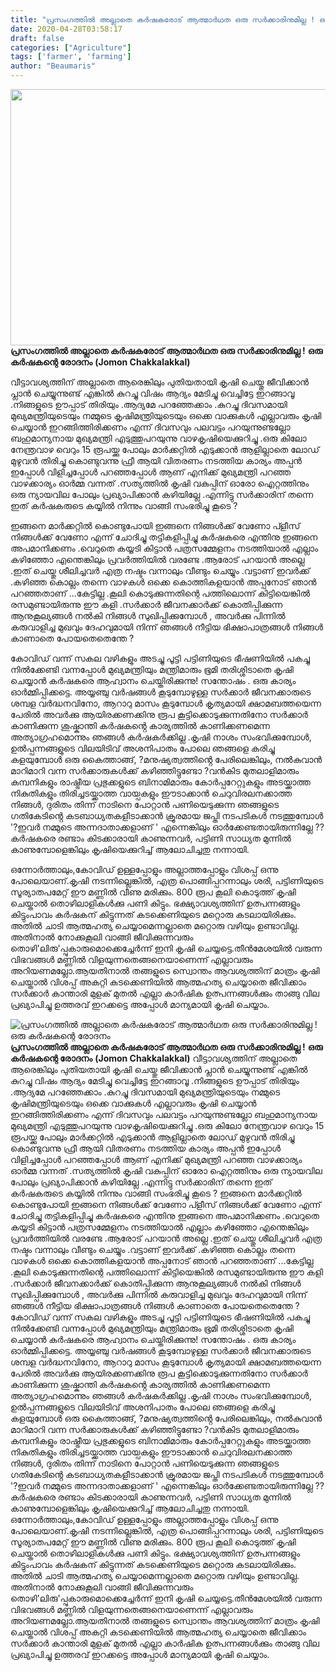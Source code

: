 ```yaml
---
title: "പ്രസംഗത്തിൽ അല്ലാതെ കർഷകരോട് ആത്മാർഥത ഒരു സർക്കാരിനുമില്ല ! ഒരു കർഷകന്റെ രോദനം"
date: 2020-04-28T03:58:17
draft: false
categories: ["Agriculture"]
tags: ['farmer', 'farming']
author: "Beaumaris"
---
```


<strong><a href="https://wordpress-972788-3403151.cloudwaysapps.com/jomon-chakkalakkal-post/271001/ppo-3198" rel="attachment wp-att-271002"><img class="alignleft size-full wp-image-271002" src="https://cdn.boolokam.com/articles/2020/04/ppo-784.jpg" alt="" width="784" height="410" /></a>പ്രസംഗത്തിൽ അല്ലാതെ കർഷകരോട് ആത്മാർഥത ഒരു സർക്കാരിനുമില്ല !</strong>
<strong>ഒരു കർഷകന്റെ രോദനം</strong>
<strong>(Jomon Chakkalakkal)</strong>

വീട്ടാവശ്യത്തിന് അല്ലാതെ ആരെങ്കിലും പുതിയതായി കൃഷി ചെയ്തു ജീവിക്കാൻ പ്ലാൻ ചെയ്യുന്നുണ്ട് എങ്കിൽ കുറച്ചു വിഷം ആദ്യം മേടിച്ചു വെച്ചിട്ടേ ഇറങ്ങാവൂ .നിങ്ങളുടെ ഊപ്പാട് തിരിയും .ആദ്യമേ പറഞ്ഞേക്കാം .കുറച്ചു ദിവസമായി മുഖ്യമന്ത്രിയുടെയും നമ്മുടെ കൃഷിമന്ത്രിയുടെയും ഒക്കെ വാക്കുകൾ എല്ലാവരും കൃഷി ചെയ്യാൻ ഇറങ്ങിത്തിരിക്കണം എന്ന് ദിവസവും പലവട്ടം പറയുന്നുണ്ടല്ലോ ബഹുമാന്യനായ മുഖ്യമന്ത്രി എടുത്തുപറയുന്നു വാഴകൃഷിയെക്കുറിച്ചു .ഒരു കിലോ നേന്ത്രവാഴ വെറും 15 രൂപയ്ക്കു പോലും മാർക്കറ്റിൽ എടുക്കാൻ ആളില്ലാതെ ലോഡ് മുഴുവൻ തിരിച്ചു കൊണ്ടുവന്നു ഫ്രീ ആയി വിതരണം നടത്തിയ കാര്യം അപ്പൻ ഇപ്പോൾ വിളിച്ചപ്പോൾ പറഞ്ഞപ്പോൾ ആണ് എനിക്ക് മുഖ്യമന്ത്രി പറഞ്ഞ വാഴക്കാര്യം ഓർമ്മ വന്നത് .സത്യത്തിൽ കൃഷി വകുപ്പിന് ഓരോ ഐറ്റത്തിനും ഒരു ന്യായവില പോലും പ്രഖ്യാപിക്കാൻ കഴിയില്ലേ .എന്നിട്ടു സർക്കാരിന് തന്നെ ഇത് കർഷകരുടെ കയ്യിൽ നിന്നും വാങ്ങി സംഭരിച്ചു കൂടെ ?

ഇങ്ങനെ മാർക്കറ്റിൽ കൊണ്ടുപോയി ഇങ്ങനെ നിങ്ങൾക്ക് വേണോ പ്ളീസ് നിങ്ങൾക്ക് വേണോ എന്ന് ചോദിച്ചു തട്ടികളിപ്പിച്ചു കർഷകരെ എന്തിനു ഇങ്ങനെ അപമാനിക്കണം .വെറുതെ കയ്യടി കിട്ടാൻ പത്രസമ്മേളനം നടത്തിയാൽ എല്ലാം കഴിഞ്ഞോ എന്തെങ്കിലും പ്രവർത്തിയിൽ വരണ്ടേ .ആരോട് പറയാൻ അല്ലെ .ഇത് ചെയ്തു ശീലിച്ചവർ എത്ര നഷ്ടം വന്നാലും വീണ്ടും ചെയ്യും .വട്ടാണ് ഇവർക്ക് .കഴിഞ്ഞ കൊല്ലം തന്നെ വാഴകൾ ഒക്കെ കൊത്തികളയാൻ അപ്പനോട് ഞാൻ പറഞ്ഞതാണ് ...കേട്ടില്ല .കൂലി കൊടുക്കുന്നതിന്റെ പത്തിലൊന്ന് കിട്ടിയെങ്കിൽ രസമുണ്ടായിരുന്നു ഈ കളി .സർക്കാർ ജീവനക്കാർക്ക് കൊതിപ്പിക്കുന്ന ആനുകൂല്യങ്ങൾ നൽകി നിങ്ങൾ സുഖിപ്പിക്കുമ്പോൾ , അവർക്കു പിന്നിൽ കരുവാളിച്ച മുഖവും ദേഹവുമായി നിന്ന് ഞങ്ങൾ നീട്ടിയ ഭിക്ഷാപാത്രങ്ങൾ നിങ്ങൾ കാണാതെ പോയതെതെന്തേ ?

കോവിഡ് വന്ന് സകല വഴികളും അടച്ചു പൂട്ടി പട്ടിണിയുടെ ഭീഷണിയിൽ പകച്ചു നിൽക്കേണ്ടി വന്നപ്പോൾ മുഖ്യമന്ത്രിയും മന്ത്രിമാരും ഭൂമി തരിശ്ശിടാതെ കൃഷി ചെയ്യാൻ കർഷകരെ ആഹ്വാനം ചെയ്തിരിക്കുന്നു! സന്തോഷം . ഒരു കാര്യം ഓർമ്മിപ്പിക്കട്ടെ. അയ്യഞ്ചു വർഷങ്ങൾ കൂടുമ്പോഴുള്ള സർക്കാർ ജീവനക്കാരുടെ ശമ്പള വർദ്ധനവിനോ, ആറാറു മാസം കൂടുമ്പോൾ കൃത്യമായി ക്ഷാമബത്തയെന്ന പേരിൽ അവർക്കു ആയിരക്കണക്കിനു രൂപ കൂട്ടിക്കൊടുക്കുന്നതിനോ സർക്കാർ കാണിക്കുന്ന ശുഷ്കാന്തി കർഷകൻ്റെ കാര്യത്തിൽ കാണിക്കണമെന്ന അത്യാഗ്രഹമൊന്നും ഞങ്ങൾ കർഷകർക്കില്ല .കൃഷി നാശം സംഭവിക്കുമ്പോൾ, ഉൽപ്പന്നങ്ങളുടെ വിലയിടിവ് അശനിപാതം പോലെ ഞങ്ങളെ കരിച്ചു കളയുമ്പോൾ ഒരു കൈത്താങ്ങ്, ?മനുഷ്യത്വത്തിൻ്റെ പേരിലെങ്കിലും, നൽകുവാൻ മാറിമാറി വന്ന സർക്കാരുകൾക്ക് കഴിഞ്ഞിട്ടുണ്ടോ ?വൻകിട മുതലാളിമാരും കമ്പനികളും രാഷ്ട്രീയ പ്രഭുക്കളുടെ ബിനാമിമാരും കോർപ്പറേറ്റുകളും അടയ്ക്കാത്ത നികുതികളും തിരിച്ചടയ്ക്കാത്ത വായ്പകളും ഈടാക്കാൻ ചെറുവിരലനക്കാത്ത നിങ്ങൾ, ദുരിതം തിന്ന് നാടിനെ പോറ്റാൻ പണിയെടുക്കുന്ന ഞങ്ങളുടെ ഗതികേടിൻ്റെ കടബാധ്യതകളീടാക്കാൻ ക്രൂരമായ ജപ്തി നടപടികൾ നടത്തുമ്പോൾ '?ഇവർ നമ്മുടെ അന്നദാതാക്കളാണ് ' എന്നെങ്കിലും ഓർക്കേണ്ടതായിരുന്നില്ലേ ??
കർഷകരെ രണ്ടാം കിടക്കാരായി കാണുന്നവർ, പട്ടിണി സാധ്യത മുന്നിൽ കാണുമ്പോളെങ്കിലും കൃഷിയെക്കുറിച്ച് ആലോചിച്ചതു നന്നായി.

ഒന്നോർത്താലും,കോവിഡ് ഉള്ളപ്പോളും അല്ലാത്തപ്പോളും വിശപ്പ് ഒന്നു പോലെയാണ്.കൃഷി നടന്നില്ലെങ്കിൽ, എത്ര പൊങ്ങിപ്പറന്നാലും ശരി, പട്ടിണിയുടെ സൂര്യാതപമേറ്റ് ഈ മണ്ണിൽ വീണു മരിക്കും. 800 രൂപ കൂലി കൊടുത്ത് കൃഷി ചെയ്താൽ തൊഴിലാളികൾക്കു പണി കിട്ടും. ഭക്ഷ്യാവശ്യത്തിന് ഉത്പന്നങ്ങളും കിട്ടുംപാവം കർഷകന് കിട്ടുന്നത് കടക്കെണിയുടെ മറ്റൊരു കടലായിരിക്കും. അതിൽ ചാടി ആത്മഹത്യ ചെയ്യാമെന്നല്ലാതെ മറ്റൊരു വഴിയും ഉണ്ടാവില്ല. അതിനാൽ നോക്കുകൂലി വാങ്ങി ജീവിക്കുന്നവരും തൊഴി'ലിരു'പ്പുകാരുമൊക്കെച്ചേർന്ന് ഇനി കൃഷി ചെയ്യട്ടെ.തീൻമേശയിൽ വരുന്ന വിഭവങ്ങൾ മണ്ണിൽ വിളയുന്നതെങ്ങനെയാണെന്ന് എല്ലാവരും അറിയണമല്ലോ.ആയതിനാൽ തങ്ങളുടെ സ്വൊന്തം ആവശ്യത്തിന് മാത്രം കൃഷി ചെയ്താൽ വിശപ്പ് അകറ്റി കടക്കെണിയിൽ ആത്മഹത്യ ചെയ്യാതെ ജീവിക്കാം സർക്കാർ കാന്താരി മുളക് മുതൽ എല്ലാ കാർഷിക ഉത്പന്നങ്ങൾക്കും താങ്ങു വില പ്രഖ്യാപിച്ചു ഉത്തരവ് ഇറക്കട്ടെ അപ്പോൾ മാന്യമായി കൃഷി ചെയ്യാം.


![പ്രസംഗത്തിൽ അല്ലാതെ കർഷകരോട് ആത്മാർഥത ഒരു സർക്കാരിനുമില്ല ! ഒരു കർഷകന്റെ രോദനം](https://cdn.boolokam.com/articles/2020/04/ppo-784.jpg)**[](https://wordpress-972788-3403151.cloudwaysapps.com/jomon-chakkalakkal-post/271001/ppo-3198)പ്രസംഗത്തിൽ അല്ലാതെ കർഷകരോട് ആത്മാർഥത ഒരു സർക്കാരിനുമില്ല !** **ഒരു കർഷകന്റെ രോദനം** **(Jomon Chakkalakkal)** വീട്ടാവശ്യത്തിന് അല്ലാതെ ആരെങ്കിലും പുതിയതായി കൃഷി ചെയ്തു ജീവിക്കാൻ പ്ലാൻ ചെയ്യുന്നുണ്ട് എങ്കിൽ കുറച്ചു വിഷം ആദ്യം മേടിച്ചു വെച്ചിട്ടേ ഇറങ്ങാവൂ .നിങ്ങളുടെ ഊപ്പാട് തിരിയും .ആദ്യമേ പറഞ്ഞേക്കാം .കുറച്ചു ദിവസമായി മുഖ്യമന്ത്രിയുടെയും നമ്മുടെ കൃഷിമന്ത്രിയുടെയും ഒക്കെ വാക്കുകൾ എല്ലാവരും കൃഷി ചെയ്യാൻ ഇറങ്ങിത്തിരിക്കണം എന്ന് ദിവസവും പലവട്ടം പറയുന്നുണ്ടല്ലോ ബഹുമാന്യനായ മുഖ്യമന്ത്രി എടുത്തുപറയുന്നു വാഴകൃഷിയെക്കുറിച്ചു .ഒരു കിലോ നേന്ത്രവാഴ വെറും 15 രൂപയ്ക്കു പോലും മാർക്കറ്റിൽ എടുക്കാൻ ആളില്ലാതെ ലോഡ് മുഴുവൻ തിരിച്ചു കൊണ്ടുവന്നു ഫ്രീ ആയി വിതരണം നടത്തിയ കാര്യം അപ്പൻ ഇപ്പോൾ വിളിച്ചപ്പോൾ പറഞ്ഞപ്പോൾ ആണ് എനിക്ക് മുഖ്യമന്ത്രി പറഞ്ഞ വാഴക്കാര്യം ഓർമ്മ വന്നത് .സത്യത്തിൽ കൃഷി വകുപ്പിന് ഓരോ ഐറ്റത്തിനും ഒരു ന്യായവില പോലും പ്രഖ്യാപിക്കാൻ കഴിയില്ലേ .എന്നിട്ടു സർക്കാരിന് തന്നെ ഇത് കർഷകരുടെ കയ്യിൽ നിന്നും വാങ്ങി സംഭരിച്ചു കൂടെ ? ഇങ്ങനെ മാർക്കറ്റിൽ കൊണ്ടുപോയി ഇങ്ങനെ നിങ്ങൾക്ക് വേണോ പ്ളീസ് നിങ്ങൾക്ക് വേണോ എന്ന് ചോദിച്ചു തട്ടികളിപ്പിച്ചു കർഷകരെ എന്തിനു ഇങ്ങനെ അപമാനിക്കണം .വെറുതെ കയ്യടി കിട്ടാൻ പത്രസമ്മേളനം നടത്തിയാൽ എല്ലാം കഴിഞ്ഞോ എന്തെങ്കിലും പ്രവർത്തിയിൽ വരണ്ടേ .ആരോട് പറയാൻ അല്ലെ .ഇത് ചെയ്തു ശീലിച്ചവർ എത്ര നഷ്ടം വന്നാലും വീണ്ടും ചെയ്യും .വട്ടാണ് ഇവർക്ക് .കഴിഞ്ഞ കൊല്ലം തന്നെ വാഴകൾ ഒക്കെ കൊത്തികളയാൻ അപ്പനോട് ഞാൻ പറഞ്ഞതാണ് ...കേട്ടില്ല .കൂലി കൊടുക്കുന്നതിന്റെ പത്തിലൊന്ന് കിട്ടിയെങ്കിൽ രസമുണ്ടായിരുന്നു ഈ കളി .സർക്കാർ ജീവനക്കാർക്ക് കൊതിപ്പിക്കുന്ന ആനുകൂല്യങ്ങൾ നൽകി നിങ്ങൾ സുഖിപ്പിക്കുമ്പോൾ , അവർക്കു പിന്നിൽ കരുവാളിച്ച മുഖവും ദേഹവുമായി നിന്ന് ഞങ്ങൾ നീട്ടിയ ഭിക്ഷാപാത്രങ്ങൾ നിങ്ങൾ കാണാതെ പോയതെതെന്തേ ? കോവിഡ് വന്ന് സകല വഴികളും അടച്ചു പൂട്ടി പട്ടിണിയുടെ ഭീഷണിയിൽ പകച്ചു നിൽക്കേണ്ടി വന്നപ്പോൾ മുഖ്യമന്ത്രിയും മന്ത്രിമാരും ഭൂമി തരിശ്ശിടാതെ കൃഷി ചെയ്യാൻ കർഷകരെ ആഹ്വാനം ചെയ്തിരിക്കുന്നു! സന്തോഷം . ഒരു കാര്യം ഓർമ്മിപ്പിക്കട്ടെ. അയ്യഞ്ചു വർഷങ്ങൾ കൂടുമ്പോഴുള്ള സർക്കാർ ജീവനക്കാരുടെ ശമ്പള വർദ്ധനവിനോ, ആറാറു മാസം കൂടുമ്പോൾ കൃത്യമായി ക്ഷാമബത്തയെന്ന പേരിൽ അവർക്കു ആയിരക്കണക്കിനു രൂപ കൂട്ടിക്കൊടുക്കുന്നതിനോ സർക്കാർ കാണിക്കുന്ന ശുഷ്കാന്തി കർഷകൻ്റെ കാര്യത്തിൽ കാണിക്കണമെന്ന അത്യാഗ്രഹമൊന്നും ഞങ്ങൾ കർഷകർക്കില്ല .കൃഷി നാശം സംഭവിക്കുമ്പോൾ, ഉൽപ്പന്നങ്ങളുടെ വിലയിടിവ് അശനിപാതം പോലെ ഞങ്ങളെ കരിച്ചു കളയുമ്പോൾ ഒരു കൈത്താങ്ങ്, ?മനുഷ്യത്വത്തിൻ്റെ പേരിലെങ്കിലും, നൽകുവാൻ മാറിമാറി വന്ന സർക്കാരുകൾക്ക് കഴിഞ്ഞിട്ടുണ്ടോ ?വൻകിട മുതലാളിമാരും കമ്പനികളും രാഷ്ട്രീയ പ്രഭുക്കളുടെ ബിനാമിമാരും കോർപ്പറേറ്റുകളും അടയ്ക്കാത്ത നികുതികളും തിരിച്ചടയ്ക്കാത്ത വായ്പകളും ഈടാക്കാൻ ചെറുവിരലനക്കാത്ത നിങ്ങൾ, ദുരിതം തിന്ന് നാടിനെ പോറ്റാൻ പണിയെടുക്കുന്ന ഞങ്ങളുടെ ഗതികേടിൻ്റെ കടബാധ്യതകളീടാക്കാൻ ക്രൂരമായ ജപ്തി നടപടികൾ നടത്തുമ്പോൾ '?ഇവർ നമ്മുടെ അന്നദാതാക്കളാണ് ' എന്നെങ്കിലും ഓർക്കേണ്ടതായിരുന്നില്ലേ ?? കർഷകരെ രണ്ടാം കിടക്കാരായി കാണുന്നവർ, പട്ടിണി സാധ്യത മുന്നിൽ കാണുമ്പോളെങ്കിലും കൃഷിയെക്കുറിച്ച് ആലോചിച്ചതു നന്നായി. ഒന്നോർത്താലും,കോവിഡ് ഉള്ളപ്പോളും അല്ലാത്തപ്പോളും വിശപ്പ് ഒന്നു പോലെയാണ്.കൃഷി നടന്നില്ലെങ്കിൽ, എത്ര പൊങ്ങിപ്പറന്നാലും ശരി, പട്ടിണിയുടെ സൂര്യാതപമേറ്റ് ഈ മണ്ണിൽ വീണു മരിക്കും. 800 രൂപ കൂലി കൊടുത്ത് കൃഷി ചെയ്താൽ തൊഴിലാളികൾക്കു പണി കിട്ടും. ഭക്ഷ്യാവശ്യത്തിന് ഉത്പന്നങ്ങളും കിട്ടുംപാവം കർഷകന് കിട്ടുന്നത് കടക്കെണിയുടെ മറ്റൊരു കടലായിരിക്കും. അതിൽ ചാടി ആത്മഹത്യ ചെയ്യാമെന്നല്ലാതെ മറ്റൊരു വഴിയും ഉണ്ടാവില്ല. അതിനാൽ നോക്കുകൂലി വാങ്ങി ജീവിക്കുന്നവരും തൊഴി'ലിരു'പ്പുകാരുമൊക്കെച്ചേർന്ന് ഇനി കൃഷി ചെയ്യട്ടെ.തീൻമേശയിൽ വരുന്ന വിഭവങ്ങൾ മണ്ണിൽ വിളയുന്നതെങ്ങനെയാണെന്ന് എല്ലാവരും അറിയണമല്ലോ.ആയതിനാൽ തങ്ങളുടെ സ്വൊന്തം ആവശ്യത്തിന് മാത്രം കൃഷി ചെയ്താൽ വിശപ്പ് അകറ്റി കടക്കെണിയിൽ ആത്മഹത്യ ചെയ്യാതെ ജീവിക്കാം സർക്കാർ കാന്താരി മുളക് മുതൽ എല്ലാ കാർഷിക ഉത്പന്നങ്ങൾക്കും താങ്ങു വില പ്രഖ്യാപിച്ചു ഉത്തരവ് ഇറക്കട്ടെ അപ്പോൾ മാന്യമായി കൃഷി ചെയ്യാം.
